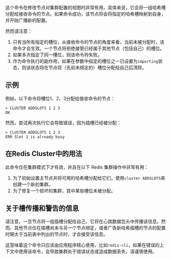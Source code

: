 这个命令在修改节点对集群配置的视图时非常有用。具体来说，它会将一组哈希槽分配给接收命令的节点。如果命令成功，该节点将会将指定的哈希槽映射到自身，并开始广播新的配置。

然而请注意：

1. 只有当所有指定的槽位，从接收命令的节点的角度来看，当前未被分配时，该命令才会生效。一个节点将拒绝接管已经属于其他节点（包括自己）的槽位。
2. 如果多次指定了同一槽位，则该命令将失败。
3. 作为命令执行的副作用，如果在参数中指定的槽位之一已设置为`importing`状态，则该状态将在节点将（先前未绑定的）槽位分配给自己后清除。

## 示例

例如，以下命令将槽位1、2、3分配给接收命令的节点：

    > CLUSTER ADDSLOTS 1 2 3
    OK

然而，尝试再次执行它会导致错误，因为插槽已经被分配：

    > CLUSTER ADDSLOTS 1 2 3
    ERR Slot 1 is already busy

## 在Redis Cluster中的用法

此命令仅在集群模式下才有效，并且在以下 Redis 集群操作中非常有用：

1. 为了初始设置主节点并将可用的哈希槽分配给它们，使用`cluster ADDSLOTS`来创建一个新的集群。
2. 为了修复一个损坏的集群，其中某些槽位未被分配。

## 关于槽传播和警告的信息

请注意，一旦节点将一组插槽分配给自己，它将在心跳数据包头中传播该信息。然而，其他节点仅在插槽尚未与另一个节点绑定，或者广告新哈希插槽的节点的配置时期大于当前表中列出的节点时，才会接受该信息。

这意味着这个命令只应该由应用程序精心使用，比如`redis-cli`，如果在错误的上下文中使用该命令，会导致集群处于错误状态或造成数据丢失，请谨慎使用。
